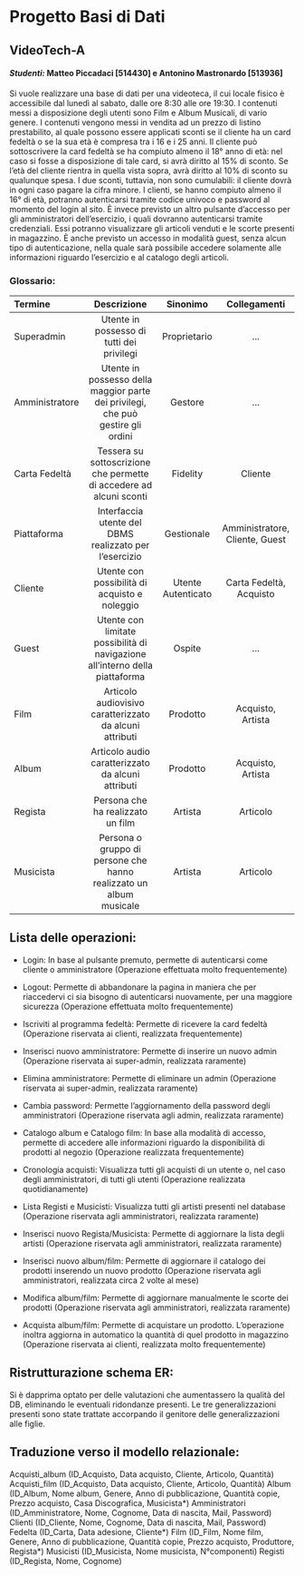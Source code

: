 # Progetto Basi di Dati
## VideoTech-A
#### _Studenti:_ Matteo Piccadaci [514430] e Antonino Mastronardo [513936]

Si vuole realizzare una base di dati per una videoteca, il cui locale fisico è accessibile dal lunedì al sabato, dalle ore 8:30 alle ore 19:30.
I contenuti messi a disposizione degli utenti sono Film e Album Musicali, di vario genere.
I contenuti vengono messi in vendita ad un prezzo di listino prestabilito, al quale possono essere applicati sconti se il cliente ha un card fedeltà o se la sua età è compresa tra i 16 e i 25 anni.
Il cliente può sottoscrivere la card fedeltà se ha compiuto almeno il 18° anno di età: nel caso si fosse a disposizione di tale card, si avrà diritto al 15% di sconto.
Se l’età del cliente rientra in quella vista sopra, avrà diritto al 10% di sconto su qualunque spesa.
I due sconti, tuttavia, non sono cumulabili: il cliente dovrà in ogni caso pagare la cifra minore.
I clienti, se hanno compiuto almeno il 16° di età, potranno autenticarsi tramite codice univoco e password al momento del login al sito. È invece previsto un altro pulsante d’accesso per gli amministratori dell’esercizio, i quali dovranno autenticarsi tramite credenziali. Essi potranno visualizzare gli articoli venduti e le scorte presenti in magazzino.
È anche previsto un accesso in modalità guest, senza alcun tipo di autenticazione, nella quale sarà possibile accedere solamente alle informazioni riguardo l’esercizio e al catalogo degli articoli.

### Glossario:
| Termine        | Descrizione |      Sinonimo      |          Collegamenti          |
|:---------------|    :----:   |:------------------:|:------------------------------:|
| Superadmin     | Utente in possesso di tutti dei privilegi       |    Proprietario    |              ...               |
| Amministratore | Utente in possesso della maggior parte dei privilegi, che può gestire gli ordini        |      Gestore       |              ...               |
| Carta Fedeltà  |Tessera su sottoscrizione che permette di accedere ad alcuni sconti|      Fidelity      |            Cliente             |
| Piattaforma    |Interfaccia utente del DBMS realizzato per l’esercizio|     Gestionale     | Amministratore, Cliente, Guest |
| Cliente        |Utente con possibilità di acquisto e noleggio| Utente Autenticato |    Carta Fedeltà, Acquisto     |
| Guest          |Utente con limitate possibilità di navigazione all’interno della piattaforma|       Ospite       |              ...               |
| Film           |Articolo audiovisivo caratterizzato da alcuni attributi|      Prodotto      |       Acquisto, Artista        |
| Album          |Articolo audio caratterizzato da alcuni attributi|      Prodotto      |       Acquisto, Artista        |
| Regista        |Persona che ha realizzato un film|      Artista       |            Articolo            |
| Musicista      |Persona o gruppo di persone che hanno realizzato un album musicale|      Artista       |            Articolo            |



## Lista delle operazioni:

- Login: In base al pulsante premuto, permette di autenticarsi come cliente o amministratore (Operazione effettuata molto frequentemente)

- Logout: Permette di abbandonare la pagina in maniera che per riaccedervi ci sia bisogno di autenticarsi nuovamente, per una maggiore sicurezza (Operazione effettuata molto frequentemente)

- Iscriviti al programma fedeltà: Permette di ricevere la card fedeltà (Operazione riservata ai clienti, realizzata frequentemente)

- Inserisci nuovo amministratore: Permette di inserire un nuovo admin (Operazione riservata ai super-admin, realizzata raramente)

- Elimina amministratore: Permette di eliminare un admin (Operazione riservata ai super-admin, realizzata raramente)

- Cambia password: Permette l’aggiornamento della password degli amministratori (Operazione riservata agli admin, realizzata raramente)

- Catalogo album e Catalogo film: In base alla modalità di accesso, permette di accedere alle informazioni riguardo la disponibilità di prodotti al negozio (Operazione realizzata frequentemente)

- Cronologia acquisti: Visualizza tutti gli acquisti di un utente o, nel caso degli amministratori, di tutti gli utenti (Operazione realizzata quotidianamente)

- Lista Registi e Musicisti: Visualizza tutti gli artisti presenti nel database (Operazione riservata agli amministratori, realizzata raramente)

- Inserisci nuovo Regista/Musicista: Permette di aggiornare la lista degli artisti (Operazione riservata agli amministratori, realizzata raramente)

- Inserisci nuovo album/film: Permette di aggiornare il catalogo dei prodotti inserendo un nuovo prodotto (Operazione riservata agli amministratori, realizzata circa 2 volte al mese)

- Modifica album/film: Permette di aggiornare manualmente le scorte dei prodotti (Operazione riservata agli amministratori, realizzata raramente)

- Acquista album/film: Permette di acquistare un prodotto. L’operazione inoltra aggiorna in automatico la quantità di quel prodotto in magazzino (Operazione riservata ai clienti, realizzata molto frequentemente)

## Ristrutturazione schema ER:
Si è dapprima optato per delle valutazioni che aumentassero la qualità del DB, eliminando le eventuali ridondanze presenti.
Le tre generalizzazioni presenti sono state trattate accorpando il genitore delle generalizzazioni alle figlie.


## Traduzione verso il modello relazionale:

Acquisti_album (ID_Acquisto, Data acquisto, Cliente, Articolo, Quantità)
Acquisti_film (ID_Acquisto, Data acquisto, Cliente, Articolo, Quantità)
Album (ID_Album, Nome album, Genere, Anno di pubblicazione, Quantità copie, Prezzo acquisto, Casa Discografica, Musicista*)
Amministratori (ID_Amministratore, Nome, Cognome, Data di nascita, Mail, Password)
Clienti (ID_Cliente, Nome, Cognome, Data di nascita, Mail, Password)
Fedelta (ID_Carta, Data adesione, Cliente*)
Film (ID_Film, Nome film, Genere, Anno di pubblicazione, Quantità copie, Prezzo acquisto, Produttore, Regista*)
Musicisti (ID_Musicista, Nome musicista, N°componenti)
Registi (ID_Regista, Nome, Cognome)